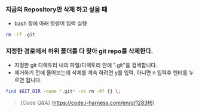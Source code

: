 ### 지금의 Repository만 삭제 하고 싶을 때
- bash 창에 아래 명령어 입력 실행
``` bash
rm -rf .git
```

### 지정한 경로에서 하위 폴더를 다 찾아 git repo를 삭제한다.
- 지정한 git 디렉토리 내의 파일/디렉토리 안에 ".git"을 검색합니다.
- 제거하기 전에 물어보는데 삭제를 계속 하려면 y를 입력, 아니면 n 입력후 엔터를 누르면 됩니다.
``` bash
find $GIT_DIR -name *.git* -ok rm -Rf {} \;
```

>  [Code Q&A] (https://code.i-harness.com/en/q/1283f6)
